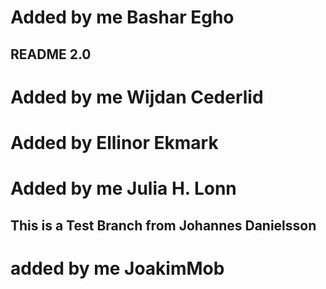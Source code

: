 

# Added by me Bashar Egho

## README 2.0
# Added by me Wijdan Cederlid
# Added by Ellinor Ekmark
# Added by me Julia H. Lonn
## This is a Test Branch from Johannes Danielsson
# added by me JoakimMob

